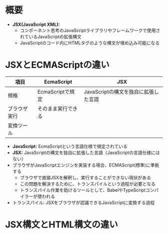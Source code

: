 # 概要
- **JSX(JavaScript XML):**
	- コンポーネント思考のJavaScriptライブラリやフレームワークで使用されているJavaScriptの拡張構文
	- JavaScriptのコード内にHTMLタグのような構文が埋め込み可能になる

# JSXとECMAScriptの違い
| 項目     | EcmaScript    | JSX                     |
| ------ | ------------- | ----------------------- |
| 規格     | EcmaScriptで規定 | JavaScriptの構文を独自に拡張した言語 |
| ブラウザ実行 | そのまま実行できる     |                         |
| 変換ツール  |               |                         |


- **JavaScript:** EcmaScriptという言語仕様で規定されている
- **JSX:** JavaScriptの構文を独自に拡張した言語（JavaScriptの言語仕様にはない）
- ブラウザがJavaScriptエンジンを実装する場合、ECMAScript(標準)に準拠する
	- ブラウザで直接JSXを解釈し、実行することができない現状がある
	- この問題を解決するために、トランスパイルという過程が必要となる
	- トランスパイル作業を助けるツールとして、BabelやTypeScriptコンパイラーが使われる
- トランスパイル: JSXをブラウザが認識できるJavaScriptに変換する過程

# JSX構文とHTML構文の違い

